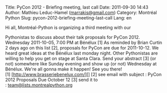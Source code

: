 Title: PyCon 2012 - Briefing meeting, last call
Date: 2011-09-30 14:43
Author: Mathieu Leduc-Hamel (marrakis@gmail.com)
Category: Montréal Python
Slug: pycon-2012-briefing-meeting-last-call
Lang: en

<!--:en-->Hi all, Montréal-Python is organizing a third meeting with our
Pythonistas to discuss about their talk proposals for PyCon 2012.
Wednesday 2011-10-05, 7:00 PM at Bénélux [1] As reminded by Brian Curtin
2 days ago on this list [2], proposals for PyCon are due for 2011-10-12.
We heard great ideas at the Bénélux last monday night. Other Pythonistas
are willing to help you get on stage at Santa Clara. Send your abstract
[3] (or not) somewhere like Sunday evening and show up (or not)
Wednesday at Bénélux. We're all gonna make it happen! See you there!
[1] [http://www.brasseriebenelux.com/][] [2] see email with subject :
PyCon 2012 Proposals Due October 12 [3] send it to
: [team@lists.montrealpython.org][]

  [http://www.brasseriebenelux.com/]: http://www.brasseriebenelux.com/
  [team@lists.montrealpython.org]: mailto:team@lists.montrealpython.org

